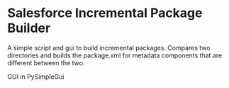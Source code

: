 # Salesforce Incremental Package Builder

A simple script and gui to build incremental packages. Compares two directories and builds the package.xml for metadata components that are different between the two. 

GUI in PySimpleGui
